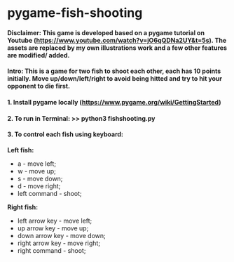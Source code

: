 # pygame-fish-shooting

#### Disclaimer: This game is developed based on a pygame tutorial on Youtube (https://www.youtube.com/watch?v=jO6qQDNa2UY&t=5s). The assets are replaced by my own illustrations work and a few other features are modified/ added.

#### Intro: This is a game for two fish to shoot each other, each has 10 points initially. Move up/down/left/right to avoid being hitted and try to hit your opponent to die first.
#### 1. Install pygame locally (https://www.pygame.org/wiki/GettingStarted)
#### 2. To run in Terminal: >> python3 fishshooting.py
#### 3. To control each fish using keyboard:

**Left fish:** 
  
  * a - move left; 
  * w - move up;
  * s - move down;
  * d - move right;
  * left command - shoot;
  
**Right fish:**
  
  * left arrow key - move left;
  * up arrow key - move up;
  * down arrow key - move down;
  * right arrow key - move right;
  * right command - shoot;
